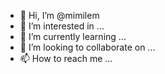 - 👋 Hi, I’m @mimilem
- 👀 I’m interested in ...
- 🌱 I’m currently learning ...
- 💞️ I’m looking to collaborate on ...
- 📫 How to reach me ...

<!---
mimilem/mimilem is a ✨ special ✨ repository because its `README.md` (this file) appears on your GitHub profile.
You can click the Preview link to take a look at your changes.
--->
